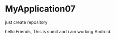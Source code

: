 # MyApplication07
just create repository









hello Friends, This is sumit and i am working Android.
